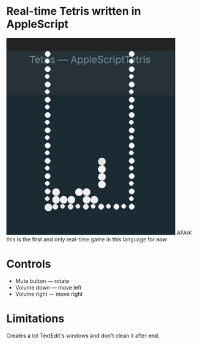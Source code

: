 Real-time Tetris written in AppleScript
=======
![](https://raw.githubusercontent.com/bolknote/AppleScriptTetris/master/screenshot.png)
AFAIK this is the first and only real-time game in this language for now.

Controls
=======
 * Mute button — rotate
 * Volume down — move left
 * Volume right — move right

Limitations
===========
Creates a lot TextEdit's windows and don't clean it after end.
